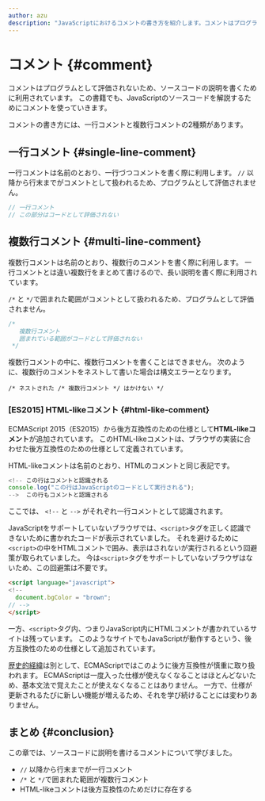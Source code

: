```yaml
---
author: azu
description: "JavaScriptにおけるコメントの書き方を紹介します。コメントはプログラムとして評価されないので、ソースコードに対する説明を書くために利用します。"
---
```


# コメント {#comment}

コメントはプログラムとして評価されないため、ソースコードの説明を書くために利用されています。
この書籍でも、JavaScriptのソースコードを解説するためにコメントを使っていきます。

コメントの書き方には、一行コメントと複数行コメントの2種類があります。

## 一行コメント {#single-line-comment}

一行コメントは名前のとおり、一行づつコメントを書く際に利用します。
`//` 以降から行末までがコメントとして扱われるため、プログラムとして評価されません。

```js
// 一行コメント
// この部分はコードとして評価されない
```

## 複数行コメント {#multi-line-comment}

複数行コメントは名前のとおり、複数行のコメントを書く際に利用します。
一行コメントとは違い複数行をまとめて書けるので、長い説明を書く際に利用されています。

`/*` と `*/`で囲まれた範囲がコメントとして扱われるため、プログラムとして評価されません。

 
```js
/* 
   複数行コメント
   囲まれている範囲がコードとして評価されない
 */
```

複数行コメントの中に、複数行コメントを書くことはできません。
次のように、複数行のコメントをネストして書いた場合は構文エラーとなります。

```
/* ネストされた /* 複数行コメント */ はかけない */
```

### [ES2015] HTML-likeコメント {#html-like-comment}

ECMAScript 2015（ES2015）から後方互換性のための仕様として**HTML-likeコメント**が追加されています。
このHTML-likeコメントは、ブラウザの実装に合わせた後方互換性のための仕様として定義されています。

HTML-likeコメントは名前のとおり、HTMLのコメントと同じ表記です。

<!-- textlint-disable eslint -->
<!-- HTML-likeコメントはScript空間のみであるためdoctestしない -->
<!-- doctest:disable -->
```js
<!-- この行はコメントと認識される
console.log("この行はJavaScriptのコードとして実行される");
-->  この行もコメントと認識される
```

<!-- textlint-enable eslint -->

ここでは、 `<!--` と `-->` がそれぞれ一行コメントとして認識されます。

JavaScriptをサポートしていないブラウザでは、`<script>`タグを正しく認識できないために書かれたコードが表示されていました。
それを避けるために`<script>`の中をHTMLコメントで囲み、表示はされないが実行されるという回避策が取られていました。
今は`<script>`タグをサポートしていないブラウザはないため、この回避策は不要です。

```html
<script language="javascript">
<!--
  document.bgColor = "brown";
// -->
</script>
```

一方、`<script>`タグ内、つまりJavaScript内にHTMLコメントが書かれているサイトは残っています。
このようなサイトでもJavaScriptが動作するという、後方互換性のための仕様として追加されています。

[歴史的経緯][ES6 In Depth: Arrow functions]は別として、ECMAScriptではこのように後方互換性が慎重に取り扱われます。
ECMAScriptは一度入った仕様が使えなくなることはほとんどないため、基本文法で覚えたことが使えなくなることはありません。
一方で、仕様が更新されるたびに新しい機能が増えるため、それを学び続けることには変わりありません。

## まとめ {#conclusion}

この章では、ソースコードに説明を書けるコメントについて学びました。

- `//` 以降から行末までが一行コメント
- `/*` と `*/`で囲まれた範囲が複数行コメント
- HTML-likeコメントは後方互換性のためだけに存在する

[Annex B (normative)]: http://www.ecma-international.org/ecma-262/6.0/#sec-additional-ecmascript-features-for-web-browsers
[ES6 In Depth: Arrow functions]: https://dev.mozilla.jp/2016/03/es6-in-depth-arrow-functions/ "ES6 In Depth: Arrow functions | Mozilla Developer Street (modest)"
[JSDoc]: https://ja.wikipedia.org/wiki/JSDoc
